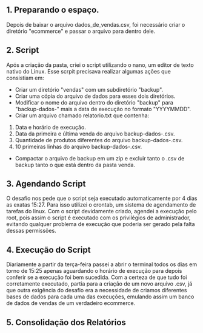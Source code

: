 ## 1. Preparando o espaço.
Depois de baixar o arquivo dados_de_vendas.csv, foi necessário criar o diretório "ecommerce" e passar o arquivo para dentro dele.

## 2. Script
Após a criação da pasta, criei o script utilizando o nano, um editor de texto nativo do Linux.
Esse scrpit precisava realizar algumas ações que consistiam em:
- Criar um diretório "vendas" com um subdiretório "backup".
- Criar uma cópia do arquivo de dados para esses dois diretórios.
- Modificar o nome do arquivo dentro do diretório "backup" para "backup-dados-" mais a data de execução no formato "YYYYMMDD".
- Criar um arquivo chamado relatorio.txt que contenha:
1. Data e horário de execução.
2. Data da primeira e última venda do arquivo backup-dados-<YYYYMMDD>.csv.
3. Quantidade de produtos diferentes do arquivo backup-dados-<YYYYMMDD>.csv.
4. 10 primeiras linhas do arquivo backup-dados-<YYYYMMDD>.csv.
- Compactar o arquivo de backup em um zip e excluir tanto o .csv de backup tanto o que está dentro da pasta venda.
  
## 3. Agendando Script
O desafio nos pede que o script seja executado automaticamente por 4 dias as exatas 15:27.
Para isso utilizei o crontab, um sistema de agendamento de tarefas do linux.
Com o script devidamente criado, agendei a execução pelo root, pois assim o script é executado com os privilégios de administrador, evitando qualquer problema de execução que poderia ser gerado pela falta dessas permissões.

## 4. Execução do Script
Diariamente a partir da terça-feira passei a abrir o terminal todos os dias em torno de 15:25 apenas aguardando o horário de execução para depois conferir se a execução foi bem sucedida. Com a certeza de que tudo foi corretamente executado, partia para a criação de um novo arquivo .csv, já que outra exigência do desafio era a necessidade de criamos diferentes bases de dados para cada uma das execuções, emulando assim um banco de dados de vendas de um verdadeiro ecommerce.

## 5. Consolidação dos Relatórios
